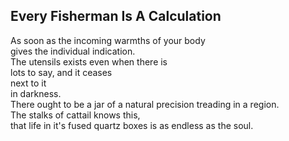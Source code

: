 Every Fisherman Is A Calculation
--------------------------------
As soon as the incoming warmths of your body  
gives the individual indication.  
The utensils exists even when there is  
lots to say, and it ceases  
next to it  
in darkness.  
There ought to be a jar of a natural precision treading in a region.  
The stalks of cattail knows this,  
that life in it's fused quartz boxes is as endless as the soul.  
